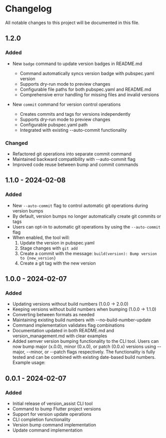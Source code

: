 # Changelog

All notable changes to this project will be documented in this file.

## 1.2.0

### Added

- New `badge` command to update version badges in README.md
  - Command automatically syncs version badge with pubspec.yaml version
  - Supports dry-run mode to preview changes
  - Configurable file paths for both pubspec.yaml and README.md
  - Comprehensive error handling for missing files and invalid versions

- New `commit` command for version control operations
  - Creates commits and tags for versions independently
  - Supports dry-run mode to preview changes
  - Configurable pubspec.yaml path
  - Integrated with existing --auto-commit functionality

### Changed

- Refactored git operations into separate commit command
- Maintained backward compatibility with --auto-commit flag
- Improved code reuse between bump and commit commands

## 1.1.0 - 2024-02-08

### Added

- New `--auto-commit` flag to control automatic git operations during version bumps
- By default, version bumps no longer automatically create git commits or tags
- Users can opt-in to automatic git operations by using the `--auto-commit` flag
- When enabled, the tool will:
  1. Update the version in pubspec.yaml
  2. Stage changes with `git add`
  3. Create a commit with the message: `build(version): Bump version to {new_version}`
  4. Create a git tag with the new version

## 1.0.0 - 2024-02-07

### Added

- Updating versions without build numbers (1.0.0 -> 2.0.0)
- Keeping versions without build numbers when bumping (1.0.0 -> 1.1.0)
- Converting between formats as needed
- Maintaining existing build numbers with --no-build-number-update
- Command implementation validates flag combinations
- Documentation updated in both README.md and version_management.md with clear examples
- Added semver version bumping functionality to the CLI tool. Users can now bump major (x.0.0), minor (0.x.0), or patch (0.0.x) versions using --major, --minor, or --patch flags respectively. The functionality is fully tested and can be combined with existing date-based build numbers. Example usage:

## 0.0.1 - 2024-02-07

### Added

- Initial release of version_assist CLI tool
- Command to bump Flutter project versions
- Support for version update operations
- CLI completion functionality
- Version bump command implementation
- Update command implementation
